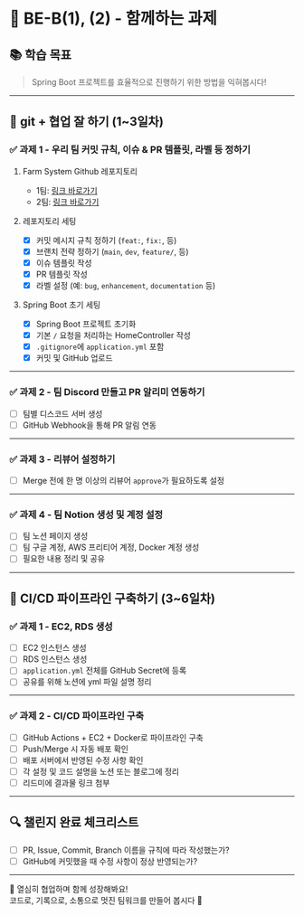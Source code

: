 # 🌾 BE-B(1), (2) - 함께하는 과제

## 📚 학습 목표
> Spring Boot 프로젝트를 효율적으로 진행하기 위한 방법을 익혀봅시다!

---

## 🧩 git + 협업 잘 하기 (1~3일차)

### ✅ 과제 1 - 우리 팀 커밋 규칙, 이슈 & PR 템플릿, 라벨 등 정하기

1. Farm System Github 레포지토리
   - 1팀: [링크 바로가기](https://github.com/DguFarmSystem/4th-security-be-b1-study)
   - 2팀: [링크 바로가기](https://github.com/DguFarmSystem/4th-security-be-b2-study)

2. 레포지토리 세팅
   - [x] 커밋 메시지 규칙 정하기 (`feat:`, `fix:`, 등)
   - [x] 브랜치 전략 정하기 (`main`, `dev`, `feature/`, 등)
   - [x] 이슈 템플릿 작성
   - [x] PR 템플릿 작성
   - [x] 라벨 설정 (예: `bug`, `enhancement`, `documentation` 등)

3. Spring Boot 초기 세팅
   - [x] Spring Boot 프로젝트 초기화
   - [x] 기본 `/` 요청을 처리하는 HomeController 작성
   - [x] `.gitignore`에 `application.yml` 포함
   - [x] 커밋 및 GitHub 업로드

---

### ✅ 과제 2 - 팀 Discord 만들고 PR 알리미 연동하기

- [ ] 팀별 디스코드 서버 생성
- [ ] GitHub Webhook을 통해 PR 알림 연동

---

### ✅ 과제 3 - 리뷰어 설정하기

- [ ] Merge 전에 한 명 이상의 리뷰어 `approve`가 필요하도록 설정

---

### ✅ 과제 4 - 팀 Notion 생성 및 계정 설정

- [ ] 팀 노션 페이지 생성
- [ ] 팀 구글 계정, AWS 프리티어 계정, Docker 계정 생성
- [ ] 필요한 내용 정리 및 공유

---

## 🚀 CI/CD 파이프라인 구축하기 (3~6일차)

### ✅ 과제 1 - EC2, RDS 생성

- [ ] EC2 인스턴스 생성
- [ ] RDS 인스턴스 생성
- [ ] `application.yml` 전체를 GitHub Secret에 등록
- [ ] 공유를 위해 노션에 yml 파일 설명 정리

---

### ✅ 과제 2 - CI/CD 파이프라인 구축

- [ ] GitHub Actions + EC2 + Docker로 파이프라인 구축
- [ ] Push/Merge 시 자동 배포 확인
- [ ] 배포 서버에서 반영된 수정 사항 확인
- [ ] 각 설정 및 코드 설명을 노션 또는 블로그에 정리
- [ ] 리드미에 결과물 링크 첨부

---

## 🔍 챌린지 완료 체크리스트

- [ ] PR, Issue, Commit, Branch 이름을 규칙에 따라 작성했는가?
- [ ] GitHub에 커밋했을 때 수정 사항이 정상 반영되는가?

---

🎉 열심히 협업하며 함께 성장해봐요!  
코드로, 기록으로, 소통으로 멋진 팀워크를 만들어 봅시다 💪
